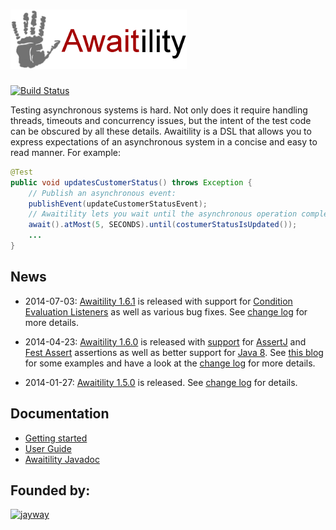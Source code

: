 # ![Awaitility](resources/Awaitility_logo_red_small.png) 
[![Build Status](https://travis-ci.org/jayway/awaitility.svg)](https://travis-ci.org/jayway/awaitility)

Testing asynchronous systems is hard. Not only does it require handling threads, timeouts and concurrency issues, but the intent of the test code can be obscured by all these details. Awaitility is a DSL that allows you to express expectations of an asynchronous system in a concise and easy to read manner. For example:

```java
@Test
public void updatesCustomerStatus() throws Exception {
    // Publish an asynchronous event:
    publishEvent(updateCustomerStatusEvent);
    // Awaitility lets you wait until the asynchronous operation completes:
    await().atMost(5, SECONDS).until(costumerStatusIsUpdated());
    ...
}
```


## News

* 2014-07-03: [Awaitility 1.6.1](http://awaitility.googlecode.com/files/awaitility-1.6.1.zip) is released with support for [Condition Evaluation Listeners](https://code.google.com/p/awaitility/wiki/Usage#Condition_Evaluation_Listener) as well as various bug fixes. See [change log](changelog.txt) for more details.

* 2014-04-23: [Awaitility 1.6.0](http://awaitility.googlecode.com/files/awaitility-1.6.0.zip) is released with [support](https://code.google.com/p/awaitility/wiki/Usage#Example_8_-_Using_AssertJ_or_Fest_Assert) for [AssertJ](http://joel-costigliola.github.io/assertj/) and [Fest Assert](https://code.google.com/p/fest/) assertions as well as better support for [Java 8](https://code.google.com/p/awaitility/wiki/Usage#Example_7_-_Java_8). See [this blog](http://www.jayway.com/2014/04/23/java-8-and-assertj-support-in-awaitility-1-6-0/) for some examples and have a look at the [change log](changelog.txt) for more details.

* 2014-01-27: [Awaitility 1.5.0](http://dl.bintray.com/johanhaleby/generic/awaitility-1.5.0.zip) is released. See [change log](changelog.txt) for details. 


## Documentation

* [Getting started](https://code.google.com/p/awaitility/wiki/Getting_started)
* [User Guide](https://code.google.com/p/awaitility/wiki/Usage)
* [Awaitility Javadoc](http://awaitility.googlecode.com/svn/tags/1.6.1/apidocs/com/jayway/awaitility/Awaitility.html)


## Founded by:

[![jayway](http://www.arctiquator.com/oppenkallkod/assets/images/jayway_logo.png)](http://www.jayway.com)
